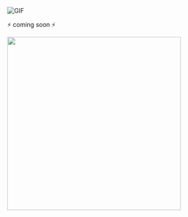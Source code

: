 ![GIF](https://github.com/Allespro/Allespro/raw/master/MainMenu.gif)

⚡ coming soon ⚡

<!--img src="https://gpvc.arturio.dev/allespro" align="center" /-->
<img height="400" src="https://wakatime.com/share/@allespro/d6b06f54-42fc-4aa6-af68-5fb738d77386.svg" />
<!--
**Allespro/Allespro** is a ✨ _special_ ✨ repository because its `README.md` (this file) appears on your GitHub profile.

Here are some ideas to get you started:
- Hi there 👋
- 🔭 I’m currently working on ...
- 🌱 I’m currently learning ...
- 👯 I’m looking to collaborate on ...
- 🤔 I’m looking for help with ...
- 💬 Ask me about ...
- 📫 How to reach me: ...
- 😄 Pronouns: ...
- ⚡ Fun fact: ...
-->
